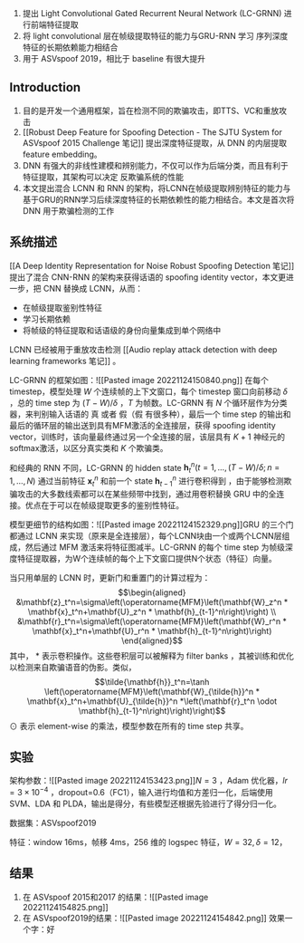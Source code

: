 
1. 提出 Light Convolutional Gated Recurrent Neural Network (LC-GRNN) 进行前端特征提取
2. 将 light convolutional 层在帧级提取特征的能力与GRU-RNN 学习 序列深度特征的长期依赖能力相结合
3. 用于 ASVspoof 2019，相比于 baseline 有很大提升


## Introduction

1. 目的是开发一个通用框架，旨在检测不同的欺骗攻击，即TTS、VC和重放攻击
2. [[Robust Deep Feature for Spoofing Detection - The SJTU System for ASVspoof 2015 Challenge 笔记]] 提出深度特征提取，从 DNN 的内层提取 feature embedding。
3. DNN 有强大的非线性建模和辨别能力，不仅可以作为后端分类，而且有利于特征提取，其架构可以决定 反欺骗系统的性能
4. 本文提出混合 LCNN 和 RNN 的架构，将LCNN在帧级提取辨别特征的能力与基于GRU的RNN学习后续深度特征的长期依赖性的能力相结合。本文是首次将 DNN 用于欺骗检测的工作

## 系统描述

[[A Deep Identity Representation for Noise Robust Spoofing Detection 笔记]] 提出了混合 CNN-RNN 的架构来获得话语的 spoofing identity vector，本文更进一步，把 CNN 替换成 LCNN，从而：
+ 在帧级提取鉴别性特征
+ 学习长期依赖
+ 将帧级的特征提取和话语级的身份向量集成到单个网络中

LCNN 已经被用于重放攻击检测 [[Audio replay attack detection with deep learning frameworks 笔记]] 。

LC-GRNN 的框架如图：![[Pasted image 20221124150840.png]]
在每个 timestep，模型处理 $W$ 个连续帧的上下文窗口，每个 timestep 窗口向前移动 $\delta$ ，总的 time step 为 $(T-W) / \delta$ ，$T$ 为帧数。LC-GRNN 有 $N$ 个循环层作为分类器，来判别输入话语的 真 或者 假（假 有很多种），最后一个 time step 的输出和最后的循环层的输出送到具有MFM激活的全连接层，获得 spoofing identity vector，训练时，该向量最终通过另一个全连接的层，该层具有 $K+1$ 神经元的softmax激活，以区分真实类和 $K$  个欺骗类。

和经典的 RNN 不同，LC-GRNN 的 hidden state $\mathbf{h}_t^n(t=1, \ldots,(T-W) / \delta ; n=1, \ldots, N)$ 通过当前特征 $\mathbf{x}_t^n$ 和前一个 state $\mathbf{h}_{t-1}^n$ 进行卷积得到 ，由于能够检测欺骗攻击的大多数线索都可以在某些频带中找到，通过用卷积替换 GRU 中的全连接。优点在于可以在帧级提取更多的鉴别性特征。

模型更细节的结构如图：![[Pasted image 20221124152329.png]]GRU 的三个门都通过 LCNN 来实现（原来是全连接层），每个LCNN块由一个或两个LCNN层组成，然后通过 MFM 激活来将特征图减半。LC-GRNN 的每个 time step 为帧级深度特征提取器，为W个连续帧的每个上下文窗口提供N个状态（特征）向量。

当只用单层的 LCNN 时，更新门和重置门的计算过程为：$$\begin{aligned}
&\mathbf{z}_t^n=\sigma\left(\operatorname{MFM}\left(\mathbf{W}_z^n * \mathbf{x}_t^n+\mathbf{U}_z^n * \mathbf{h}_{t-1}^n\right)\right) \\
&\mathbf{r}_t^n=\sigma\left(\operatorname{MFM}\left(\mathbf{W}_r^n * \mathbf{x}_t^n+\mathbf{U}_r^n * \mathbf{h}_{t-1}^n\right)\right)
\end{aligned}$$
其中，$\text { * }$ 表示卷积操作。这些卷积层可以被解释为 filter banks ，其被训练和优化以检测来自欺骗语音的伪影。类似，$$\tilde{\mathbf{h}}_t^n=\tanh \left(\operatorname{MFM}\left(\mathbf{W}_{\tilde{h}}^n * \mathbf{x}_t^n+\mathbf{U}_{\tilde{h}}^n *\left(\mathbf{r}_t^n \odot \mathbf{h}_{t-1}^n\right)\right)\right)$$
$\odot$ 表示 element-wise 的乘法，模型参数在所有的 time step 共享。

## 实验 

架构参数：![[Pasted image 20221124153423.png]]$N=3$ ，Adam 优化器，$lr=3\times 10^{-4}$ ，dropout=0.6（FC1），输入进行均值和方差归一化，后端使用 SVM、LDA 和 PLDA，输出是得分，有些模型还根据先验进行了得分归一化。

数据集：ASVspoof2019 

特征：window 16ms，帧移 4ms，256 维的 logspec 特征，$W=32, \delta=12$，

## 结果

1. 在 ASVspoof 2015和2017 的结果：![[Pasted image 20221124154825.png]]
2. 在 ASVspoof2019的结果：![[Pasted image 20221124154842.png]]
效果一个字：好